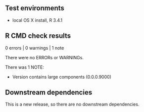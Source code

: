 ## Test environments
* local OS X install, R 3.4.1

## R CMD check results

0 errors | 0 warnings | 1 note

There were no ERRORs or WARNINGs.

There was 1 NOTE:

* Version contains large components (0.0.0.9000)

## Downstream dependencies

This is a new release, so there are no downstream dependencies.
